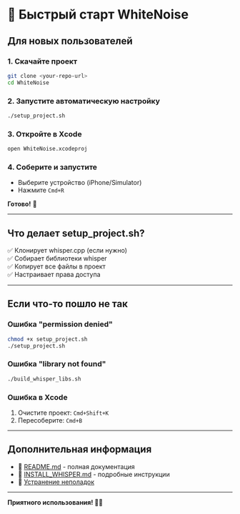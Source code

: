 # 🚀 Быстрый старт WhiteNoise

## Для новых пользователей

### 1. Скачайте проект
```bash
git clone <your-repo-url>
cd WhiteNoise
```

### 2. Запустите автоматическую настройку
```bash
./setup_project.sh
```

### 3. Откройте в Xcode
```bash
open WhiteNoise.xcodeproj
```

### 4. Соберите и запустите
- Выберите устройство (iPhone/Simulator)
- Нажмите `Cmd+R`

**Готово!** 🎉

---

## Что делает setup_project.sh?

✅ Клонирует whisper.cpp (если нужно)  
✅ Собирает библиотеки whisper  
✅ Копирует все файлы в проект  
✅ Настраивает права доступа  

---

## Если что-то пошло не так

### Ошибка "permission denied"
```bash
chmod +x setup_project.sh
./setup_project.sh
```

### Ошибка "library not found"
```bash
./build_whisper_libs.sh
```

### Ошибка в Xcode
1. Очистите проект: `Cmd+Shift+K`
2. Пересоберите: `Cmd+B`

---

## Дополнительная информация

- 📖 [README.md](README.md) - полная документация
- 🔧 [INSTALL_WHISPER.md](INSTALL_WHISPER.md) - подробные инструкции
- 🐛 [Устранение неполадок](README.md#-устранение-неполадок)

---

**Приятного использования! 🎤📱** 